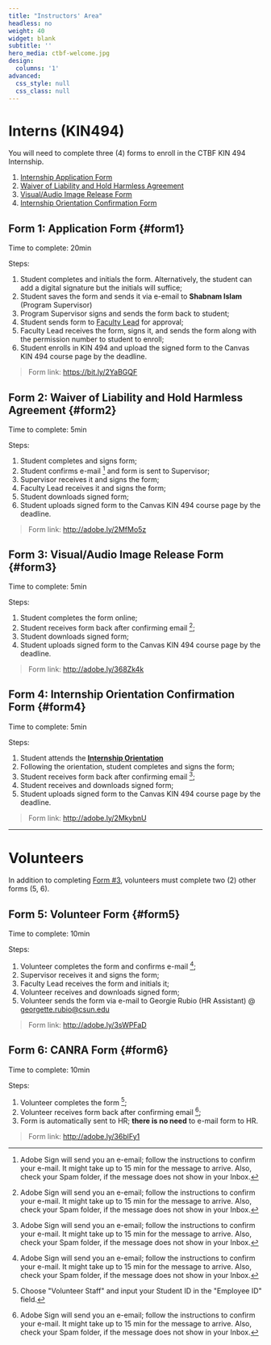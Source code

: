 ```yaml
---
title: "Instructors' Area"
headless: no
weight: 40
widget: blank
subtitle: ''
hero_media: ctbf-welcome.jpg
design:
  columns: '1'
advanced:
  css_style: null
  css_class: null
---
```


# Interns (KIN494)

You will need to complete three (4) forms to enroll in the CTBF KIN 494 Internship.

1. [Internship Application Form](#form1)
2. [Waiver of Liability and Hold Harmless Agreement](#form2)
3. [Visual/Audio Image Release Form](#form3)
4. [Internship Orientation Confirmation Form](#form4)

## Form 1: Application Form {#form1}

Time to complete: 20min

Steps: 

1. Student completes and initials the form. Alternatively, the student can add a digital signature but the initials will suffice;
2. Student saves the form and sends it via e-email to **Shabnam Islam** (Program Supervisor) 
3. Program Supervisor signs and sends the form back to student;
4. Student sends form to [Faculty Lead](https://ctbf.netlify.app/author/ovande-furtado-jr-ph.d./) for approval;
5. Faculty Lead receives the form, signs it, and sends the form along with the permission number to student to enroll;
6. Student enrolls in KIN 494 and upload the signed form to the Canvas KIN 494 course page by the deadline.

> Form link: https://bit.ly/2YaBGQF

## Form 2: Waiver of Liability and Hold Harmless Agreement {#form2}

Time to complete: 5min

Steps: 

1. Student completes and signs form;
2. Student confirms e-mail [^1] and form is sent to Supervisor;
3. Supervisor receives it and signs the form;
3. Faculty Lead receives it and signs the form;
4. Student downloads signed form;
5. Student uploads signed form to the Canvas KIN 494 course page by the deadline.

> Form link: http://adobe.ly/2MfMo5z

## Form 3: Visual/Audio Image Release Form {#form3}

Time to complete: 5min

Steps: 

1. Student completes the form online;
2. Student receives form back after confirming email [^1];
3. Student downloads signed form;
4. Student uploads signed form to the Canvas KIN 494 course page by the deadline.

> Form link: http://adobe.ly/368Zk4k 

## Form 4: Internship Orientation Confirmation Form {#form4}

Time to complete: 5min

Steps: 

1. Student attends the [**Internship Orientation**](https://canvas.csun.edu/courses/37918)
2. Following the orientation, student completes and signs the form;
3. Student receives form back after confirming email [^1];
4. Student receives and downloads signed form;
5. Student uploads signed form to the Canvas KIN 494 course page by the deadline.

> Form link: http://adobe.ly/2MkybnU 

----

# Volunteers

In addition to completing [Form #3](#form3), volunteers must complete two (2) other forms (5, 6).

## Form 5: Volunteer Form {#form5}

Time to complete: 10min

Steps:

1. Volunteer completes the form and confirms e-mail [^1];
2. Supervisor receives it and signs the form;
3. Faculty Lead receives the form and initials it;
4. Volunteer receives and downloads signed form;
5. Volunteer sends the form via e-mail to Georgie Rubio (HR Assistant) @ georgette.rubio@csun.edu

> Form link: http://adobe.ly/3sWPFaD

## Form 6: CANRA Form {#form6} 

Time to complete: 10min

Steps:

1. Volunteer completes the form [^2];
2. Volunteer receives form back after confirming email [^1];
4. Form is automatically sent to HR; **there is no need** to e-mail form to HR.

> Form link: http://adobe.ly/36blFy1

[^1]: Adobe Sign will send you an e-email; follow the instructions to confirm your e-mail. It might take up to 15 min for the message to arrive. Also, check your Spam folder, if the message does not show in your Inbox.
[^2]: Choose "Volunteer Staff" and input your Student ID in the "Employee ID" field.